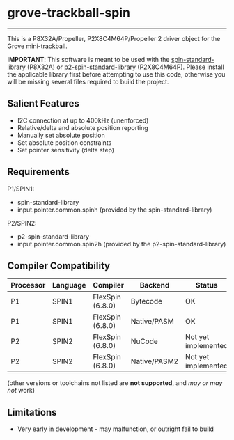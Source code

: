 # grove-trackball-spin
----------------------

This is a P8X32A/Propeller, P2X8C4M64P/Propeller 2 driver object for the Grove mini-trackball.

**IMPORTANT**: This software is meant to be used with the [spin-standard-library](https://github.com/avsa242/spin-standard-library) (P8X32A) or [p2-spin-standard-library](https://github.com/avsa242/p2-spin-standard-library) (P2X8C4M64P). Please install the applicable library first before attempting to use this code, otherwise you will be missing several files required to build the project.


## Salient Features

* I2C connection at up to 400kHz (unenforced)
* Relative/delta and absolute position reporting
* Manually set absolute position
* Set absolute position constraints
* Set pointer sensitivity (delta step)


## Requirements

P1/SPIN1:
* spin-standard-library
* input.pointer.common.spinh (provided by the spin-standard-library)

P2/SPIN2:
* p2-spin-standard-library
* input.pointer.common.spin2h (provided by the p2-spin-standard-library)


## Compiler Compatibility

| Processor | Language | Compiler               | Backend      | Status                |
|-----------|----------|------------------------|--------------|-----------------------|
| P1	    | SPIN1    | FlexSpin (6.8.0)	| Bytecode     | OK                    |
| P1	    | SPIN1    | FlexSpin (6.8.0)       | Native/PASM  | OK                    |
| P2	    | SPIN2    | FlexSpin (6.8.0)       | NuCode       | Not yet implemented   |
| P2        | SPIN2    | FlexSpin (6.8.0)       | Native/PASM2 | Not yet implemented   |

(other versions or toolchains not listed are __not supported__, and _may or may not_ work)


## Limitations

* Very early in development - may malfunction, or outright fail to build

